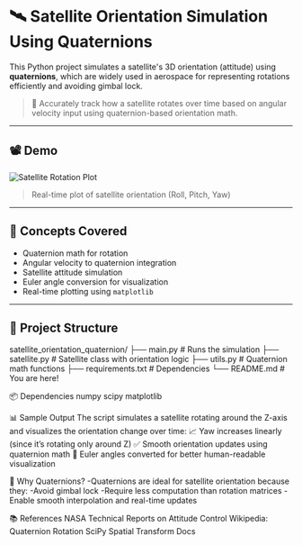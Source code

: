 # 🛰️ Satellite Orientation Simulation Using Quaternions

This Python project simulates a satellite's 3D orientation (attitude) using **quaternions**, which are widely used in aerospace for representing rotations efficiently and avoiding gimbal lock.

> 🚀 Accurately track how a satellite rotates over time based on angular velocity input using quaternion-based orientation math.

---

## 📽️ Demo

![Satellite Rotation Plot](https://github.com/your-username/satellite_orientation_quaternion/demo.gif)
> Real-time plot of satellite orientation (Roll, Pitch, Yaw)

---

## 🧠 Concepts Covered

- Quaternion math for rotation
- Angular velocity to quaternion integration
- Satellite attitude simulation
- Euler angle conversion for visualization
- Real-time plotting using `matplotlib`

---

## 📁 Project Structure

satellite_orientation_quaternion/
├── main.py # Runs the simulation
├── satellite.py # Satellite class with orientation logic
├── utils.py # Quaternion math functions
├── requirements.txt # Dependencies
└── README.md # You are here!

📦 Dependencies
numpy
scipy
matplotlib

📊 Sample Output
The script simulates a satellite rotating around the Z-axis and visualizes the orientation change over time:
📈 Yaw increases linearly (since it’s rotating only around Z)
✅ Smooth orientation updates using quaternion math
🎯 Euler angles converted for better human-readable visualization


🧠 Why Quaternions?
-Quaternions are ideal for satellite orientation because they:
-Avoid gimbal lock
-Require less computation than rotation matrices
-Enable smooth interpolation and real-time updates

📚 References
NASA Technical Reports on Attitude Control
Wikipedia: Quaternion Rotation
SciPy Spatial Transform Docs
